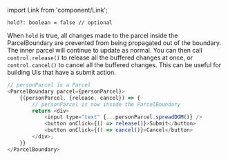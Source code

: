 import Link from 'component/Link';

```flow
hold?: boolean = false // optional
```

When `hold` is true, all changes made to the parcel inside the ParcelBoundary are prevented from being propagated out of the boundary. The inner parcel will continue to update as normal. You can then call `control.release()` to release all the buffered changes at once, or `control.cancel()` to cancel all the buffered changes. This can be useful for building UIs that have a submit action.

```js
// personParcel is a Parcel
<ParcelBoundary parcel={personParcel}>
    {(personParcel, {release, cancel}) => {
        // personParcel is now inside the ParcelBoundary
        return <div>
            <input type="text" {...personParcel.spreadDOM()} />
            <button onClick={() => release()}>Submit</button>
            <button onClick={() => cancel()}>Cancel</button>
        </div>;
    }}
</ParcelBoundary>
```
